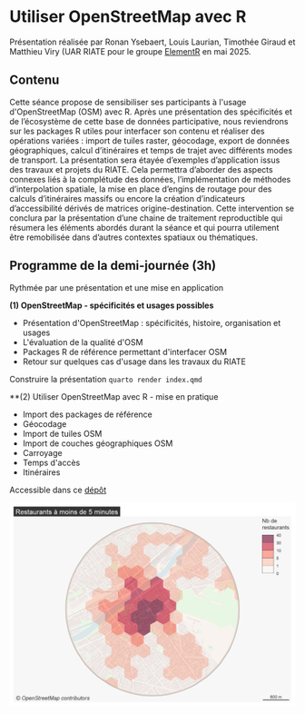 # Utiliser OpenStreetMap avec R

Présentation réalisée par Ronan Ysebaert, Louis Laurian, Timothée Giraud et Matthieu Viry (UAR RIATE pour le groupe [ElementR](https://elementr.gitpages.huma-num.fr/website/apropos.html) en mai 2025.

## Contenu

Cette séance propose de sensibiliser ses participants à l'usage d'OpenStreetMap (OSM) avec R. Après une présentation des spécificités et de l’écosystème de cette base de données participative, nous reviendrons sur les packages R utiles pour interfacer son contenu et réaliser des opérations variées : import de tuiles raster, géocodage, export de données géographiques, calcul d’itinéraires et temps de trajet avec différents modes de transport.
La présentation sera étayée d’exemples d’application issus des travaux et projets du RIATE. Cela permettra d’aborder des aspects connexes liés à la complétude des données, l’implémentation de méthodes d’interpolation spatiale, la mise en place d’engins de routage pour des calculs d’itinéraires massifs ou encore la création d’indicateurs d’accessibilité dérivés de matrices origine-destination.
Cette intervention se conclura par la présentation d’une chaine de traitement reproductible qui résumera les éléments abordés durant la séance et qui pourra utilement être remobilisée dans d’autres contextes spatiaux ou thématiques. 


## Programme de la demi-journée (3h)

Rythmée par une présentation et une mise en application

**(1) OpenStreetMap - spécificités et usages possibles**

- Présentation d'OpenStreetMap : spécificités, histoire, organisation et usages
- L'évaluation de la qualité d'OSM
- Packages R de référence permettant d'interfacer OSM 
- Retour sur quelques cas d'usage dans les travaux du RIATE

Construire la présentation
`quarto render index.qmd`


**(2) Utiliser OpenStreetMap avec R - mise en pratique

- Import des packages de référence
- Géocodage
- Import de tuiles OSM
- Import de couches géographiques OSM
- Carroyage
- Temps d'accès
- Itinéraires

Accessible dans ce [dépôt](https://github.com/riatecom/osm-elementr-2025-application)

![](img/appli.png)
